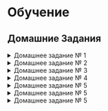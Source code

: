 # Обучение
## Домашние Задания
<details>
<summary>Домашнее задание № 1</summary>
1. [Проектирование БД](https://github.com/drliho86/otus_db/blob/main/%D0%94%D0%97/homework1.md)  
 </details>
 <details>
 <summary>Домашнее задание № 2</summary>
2. [Компоненты современной СУБД](https://github.com/drliho86/otus_db/blob/main/%D0%94%D0%97/homework2.md)  
</details>
 <details>
 <summary>Домашнее задание № 3</summary>
3. [Установка СУБД PostgreSQL](https://github.com/drliho86/otus_db/blob/main/%D0%94%D0%97/homework3.md)  
</details>
 <details>
 <summary>Домашнее задание № 4</summary>
4. [DDL скрипты для postgres](https://github.com/drliho86/otus_db/blob/main/%D0%94%D0%97/homework4.md)  
</details>
 <details>
 <summary>Домашнее задание № 5</summary>
5. [DML: вставка, обновление, удаление, выборка данных](https://github.com/drliho86/otus_db/blob/main/%D0%94%D0%97/homework5.md)  
</details>
 <details>
 <summary>Домашнее задание № 5</summary>
6. [Индексы PostgreSQL](https://github.com/drliho86/otus_db/blob/main/%D0%94%D0%97/homework6.md)  
</details>
 <details>
 <summary>Домашнее задание № 5</summary>
7. [DML: агрегация и сортировка, CTE, аналитические функции](https://github.com/drliho86/otus_db/blob/main/%D0%94%D0%97/homework7.md)  
</details>
